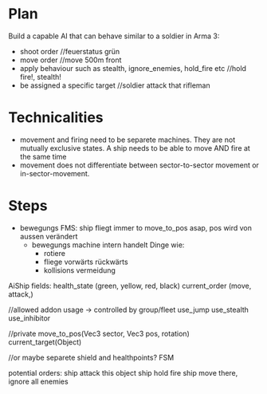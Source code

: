 # Plan
Build a capable AI that can behave similar to a soldier in Arma 3:
- shoot order //feuerstatus grün
- move order //move 500m front
- apply behaviour such as stealth, ignore_enemies, hold_fire etc //hold fire!, stealth!
- be assigned a specific target //soldier attack that rifleman

# Technicalities
- movement and firing need to be separete machines. They are not mutually exclusive states.
A ship needs to be able to move AND fire at the same time
- movement does not differentiate between sector-to-sector movement or in-sector-movement.

# Steps
- bewegungs FMS: ship fliegt immer to move_to_pos asap, pos wird von aussen verändert
    - bewegungs machine intern handelt Dinge wie:
        - rotiere
        - fliege vorwärts rückwärts
        - kollisions vermeidung

AiShip
fields:
health_state (green, yellow, red, black)
current_order (move, attack,)

//allowed addon usage -> controlled by group/fleet
use_jump
use_stealth
use_inhibitor

//private
move_to_pos(Vec3 sector, Vec3 pos, rotation)
current_target(Object)

//or maybe separete shield and healthpoints?
FSM


potential orders:
ship attack this object
ship hold fire
ship move there, ignore all enemies

